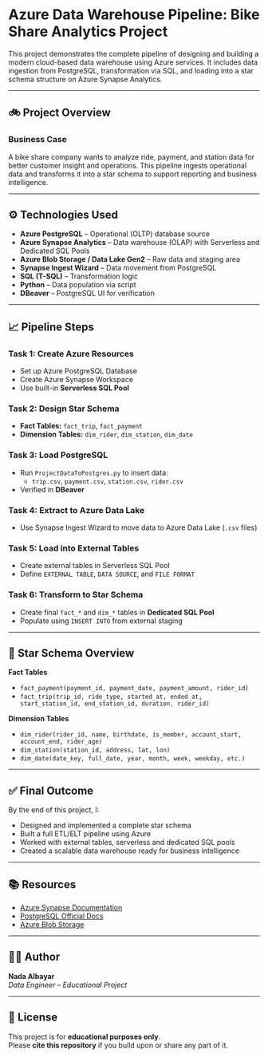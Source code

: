 # Azure Data Warehouse Pipeline: Bike Share Analytics Project

This project demonstrates the complete pipeline of designing and building a modern cloud-based data warehouse using Azure services. It includes data ingestion from PostgreSQL, transformation via SQL, and loading into a star schema structure on Azure Synapse Analytics.

---

## 🚲 Project Overview

### Business Case
A bike share company wants to analyze ride, payment, and station data for better customer insight and operations. This pipeline ingests operational data and transforms it into a star schema to support reporting and business intelligence.

---

## ⚙️ Technologies Used

- **Azure PostgreSQL** – Operational (OLTP) database source  
- **Azure Synapse Analytics** – Data warehouse (OLAP) with Serverless and Dedicated SQL Pools  
- **Azure Blob Storage / Data Lake Gen2** – Raw data and staging area  
- **Synapse Ingest Wizard** – Data movement from PostgreSQL  
- **SQL (T-SQL)** – Transformation logic  
- **Python** – Data population via script  
- **DBeaver** – PostgreSQL UI for verification  

---

## 📈 Pipeline Steps

### Task 1: Create Azure Resources
- Set up Azure PostgreSQL Database  
- Create Azure Synapse Workspace  
- Use built-in **Serverless SQL Pool**

### Task 2: Design Star Schema
- **Fact Tables:** `fact_trip`, `fact_payment`  
- **Dimension Tables:** `dim_rider`, `dim_station`, `dim_date`

### Task 3: Load PostgreSQL
- Run `ProjectDataToPostgres.py` to insert data:
  - `trip.csv`, `payment.csv`, `station.csv`, `rider.csv`  
- Verified in **DBeaver**

### Task 4: Extract to Azure Data Lake
- Use Synapse Ingest Wizard to move data to Azure Data Lake (`.csv` files)

### Task 5: Load into External Tables
- Create external tables in Serverless SQL Pool  
- Define `EXTERNAL TABLE`, `DATA SOURCE`, and `FILE FORMAT`

### Task 6: Transform to Star Schema
- Create final `fact_*` and `dim_*` tables in **Dedicated SQL Pool**  
- Populate using `INSERT INTO` from external staging

---

## 🧱 Star Schema Overview

**Fact Tables**
- `fact_payment(payment_id, payment_date, payment_amount, rider_id)`
- `fact_trip(trip_id, ride_type, started_at, ended_at, start_station_id, end_station_id, duration, rider_id)`

**Dimension Tables**
- `dim_rider(rider_id, name, birthdate, is_member, account_start, account_end, rider_age)`
- `dim_station(station_id, address, lat, lon)`
- `dim_date(date_key, full_date, year, month, week, weekday, etc.)`

---

## ✅ Final Outcome

By the end of this project, I:

- Designed and implemented a complete star schema  
- Built a full ETL/ELT pipeline using Azure  
- Worked with external tables, serverless and dedicated SQL pools  
- Created a scalable data warehouse ready for business intelligence

---

## 📚 Resources

- [Azure Synapse Documentation](https://learn.microsoft.com/en-us/azure/synapse-analytics/)
- [PostgreSQL Official Docs](https://www.postgresql.org/docs/)
- [Azure Blob Storage](https://learn.microsoft.com/en-us/azure/storage/blobs/)

---

## 👩‍💻 Author

**Nada Albayar**  
_Data Engineer – Educational Project_

---

## 📝 License

This project is for **educational purposes only**.  
Please **cite this repository** if you build upon or share any part of it.